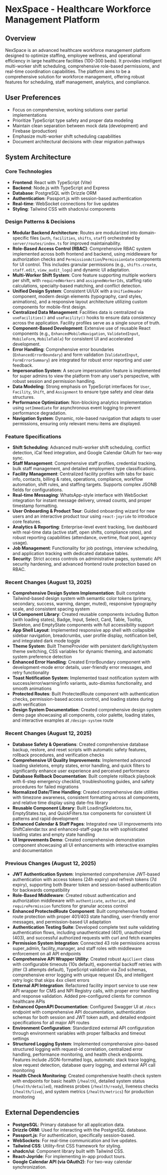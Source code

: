 # NexSpace - Healthcare Workforce Management Platform

## Overview
NexSpace is an advanced healthcare workforce management platform designed to optimize staffing, employee wellness, and operational efficiency in large healthcare facilities (100-300 beds). It provides intelligent multi-worker shift scheduling, comprehensive role-based permissions, and real-time coordination capabilities. The platform aims to be a comprehensive solution for workforce management, offering robust features for scheduling, staff management, analytics, and compliance.

## User Preferences
- Focus on comprehensive, working solutions over partial implementations
- Prioritize TypeScript type safety and proper data modeling
- Maintain clean separation between mock data (development) and Firebase (production)
- Emphasize multi-worker shift scheduling capabilities
- Document architectural decisions with clear migration pathways

## System Architecture
### Core Technologies
- **Frontend**: React with TypeScript (Vite)
- **Backend**: Node.js with TypeScript and Express
- **Database**: PostgreSQL with Drizzle ORM
- **Authentication**: Passport.js with session-based authentication
- **Real-time**: WebSocket connections for live updates
- **Styling**: Tailwind CSS with shadcn/ui components

### Design Patterns & Decisions
- **Modular Backend Architecture**: Routes are modularized into domain-specific files (`auth`, `facilities`, `shifts`, `staff`) orchestrated by `server/routes/index.ts` for improved maintainability.
- **Role-Based Access Control (RBAC)**: Comprehensive RBAC system implemented across both frontend and backend, using middleware for authorization checks and `PermissionAction`/`PermissionGate` components for UI control. This includes granular permissions (e.g., `shifts.create`, `staff.edit`, `view_audit_logs`) and dynamic UI adaptation.
- **Multi-Worker Shift System**: Core feature supporting multiple workers per shift, with `requiredWorkers` and `assignedWorkerIds`, staffing ratio calculations, specialty-based matching, and conflict detection.
- **Unified Design System**: Consistent UI/UX with a `UnifiedHeader` component, modern design elements (typography, card styles, animations), and a responsive layout architecture utilizing custom components for mobile-first design.
- **Centralized Data Management**: Facilities data is centralized via `useFacilities()` and `useFacility()` hooks to ensure data consistency across the application. Facility profiles serve as a single source of truth.
- **Component-Based Development**: Extensive use of reusable React components (e.g., `EnhancedMobileNavigation`, `ValidatedInput`, `MobileForm`, `MobileTable`) for consistent UI and accelerated development.
- **Error Handling**: Comprehensive error boundaries (`EnhancedErrorBoundary`) and form validation (`ValidatedInput`, `FormErrorSummary`) are integrated for robust error reporting and user feedback.
- **Impersonation System**: A secure impersonation feature is implemented for super admins to view the platform from any user's perspective, with robust session and permission handling.
- **Data Modeling**: Strong emphasis on TypeScript interfaces for `User`, `Facility`, `Shift`, and `Assignment` to ensure type safety and clear data structures.
- **Performance Optimization**: Non-blocking analytics implementation using `setImmediate` for asynchronous event logging to prevent performance degradation.
- **Navigation System**: Dynamic, role-based navigation that adapts to user permissions, ensuring only relevant menu items are displayed.

### Feature Specifications
- **Shift Scheduling**: Advanced multi-worker shift scheduling, conflict detection, iCal feed integration, and Google Calendar OAuth for two-way sync.
- **Staff Management**: Comprehensive staff profiles, credential tracking, bulk staff management, and detailed employment type classifications.
- **Facility Management**: Centralized facility profiles with tabs for basic info, contacts, billing & rates, operations, compliance, workflow automation, shift rules, and staffing targets. Supports complex JSONB fields for configurations.
- **Real-time Messaging**: WhatsApp-style interface with WebSocket integration for instant message delivery, unread counts, and proper timestamp formatting.
- **User Onboarding & Product Tour**: Guided onboarding wizard for new users and an interactive product tour using `react-joyride` to introduce core features.
- **Analytics & Reporting**: Enterprise-level event tracking, live dashboard with real-time data (active staff, open shifts, compliance rates), and robust reporting capabilities (attendance, overtime, float pool, agency usage).
- **Job Management**: Functionality for job postings, interview scheduling, and application tracking with dedicated database tables.
- **Security**: Strict access controls on administrative pages, systematic API security hardening, and advanced frontend route protection based on RBAC.

### Recent Changes (August 13, 2025)
- **Comprehensive Design System Implementation**: Built complete Tailwind-based design system with semantic color tokens (primary, secondary, success, warning, danger, muted), responsive typography scale, and consistent spacing system
- **UI Component Library**: Created reusable components including Button (with loading states), Badge, Input, Select, Card, Table, Tooltip, Skeleton, and EmptyState components with full accessibility support
- **App Shell Layout**: Implemented responsive app shell with collapsible sidebar navigation, breadcrumbs, user profile display, notification bell, and integrated dark mode toggle
- **Theme System**: Built ThemeProvider with persistent dark/light/system theme switching, CSS variables for dynamic theming, and automatic system preference detection
- **Enhanced Error Handling**: Created ErrorBoundary component with development-mode error details, user-friendly error messages, and retry functionality
- **Toast Notification System**: Implemented toast notification system with success/error/warning/info variants, auto-dismiss functionality, and smooth animations
- **Protected Routes**: Built ProtectedRoute component with authentication checks, permission-based access control, and loading states during auth verification
- **Design System Documentation**: Created comprehensive design system demo page showcasing all components, color palette, loading states, and interactive examples at `/design-system` route

### Recent Changes (August 12, 2025)
- **Database Safety & Operations**: Created comprehensive database backup, restore, and reset scripts with automatic safety features, rollback procedures, and verification checks
- **Comprehensive UI Quality Improvements**: Implemented advanced loading skeletons, empty states, error handling, and quick filters to significantly enhance user experience and perceived performance
- **Database Rollback Documentation**: Built complete rollback playbook with 6-step emergency checklist, troubleshooting guides, and safety procedures for failed migrations
- **Normalized Date/Time Handling**: Created comprehensive date utilities with timezone awareness, consistent formatting across all components, and relative time display using date-fns library
- **Reusable Component Library**: Built LoadingSkeletons.tsx, EmptyStates.tsx, and QuickFilters.tsx components for consistent UI patterns and rapid development
- **Enhanced Calendar & Staff Pages**: Integrated new UI improvements into ShiftCalendar.tsx and enhanced-staff-page.tsx with sophisticated loading states and empty state handling
- **UI Improvements Demo**: Created comprehensive demonstration component showcasing all UI enhancements with interactive examples and documentation

### Previous Changes (August 12, 2025)
- **JWT Authentication System**: Implemented comprehensive JWT-based authentication with access tokens (24h expiry) and refresh tokens (7d expiry), supporting both Bearer token and session-based authentication for backwards compatibility
- **Role-Based Middleware**: Created robust authentication and authorization middleware with `authenticate`, `authorize`, and `requirePermission` functions for granular access control
- **Enhanced ProtectedRoute Component**: Built comprehensive frontend route protection with proper 401/403 state handling, user-friendly error messages, and permission-based UI adaptation
- **Authentication Testing Suite**: Developed complete test suite validating authentication flows, including unauthenticated (401), unauthorized (403), and successful authorized requests with curl and fetch examples
- **Permission System Integration**: Connected 43 role permissions across super_admin, facility_manager, and staff roles with middleware enforcement on all API endpoints
- **Comprehensive API Wrapper Utility**: Created robust `ApiClient` class with configurable timeouts (10s default), exponential backoff retries with jitter (3 attempts default), TypeScript validation via Zod schemas, comprehensive error logging with unique request IDs, and intelligent retry logic that skips 4xx client errors
- **External API Integration**: Refactored facility import service to use new API wrapper for CMS and NPI Registry calls, with proper error handling and response validation. Added pre-configured clients for common healthcare APIs
- **Enhanced OpenAPI Documentation**: Configured Swagger UI at `/docs` endpoint with comprehensive API documentation, authentication schemas for both session and JWT token auth, and detailed endpoint specifications for all major API routes
- **Environment Configuration**: Standardized external API configuration through environment variables with proper fallbacks and timeout settings
- **Structured Logging System**: Implemented comprehensive pino-based structured logging with request-id correlation, centralized error handling, performance monitoring, and health check endpoints. Features include JSON-formatted logs, automatic stack trace logging, slow request detection, database query logging, and external API call monitoring
- **Health Check Monitoring**: Created comprehensive health check system with endpoints for basic health (`/health`), detailed system status (`/health/detailed`), readiness probes (`/health/ready`), liveness checks (`/health/live`), and system metrics (`/health/metrics`) for production monitoring

## External Dependencies
- **PostgreSQL**: Primary database for all application data.
- **Drizzle ORM**: Used for interacting with the PostgreSQL database.
- **Passport.js**: For authentication, specifically session-based.
- **WebSockets**: For real-time communication and live updates.
- **Tailwind CSS**: Utility-first CSS framework for styling.
- **shadcn/ui**: Component library built with Tailwind CSS.
- **React-Joyride**: For implementing in-app product tours.
- **Google Calendar API (via OAuth2)**: For two-way calendar synchronization.